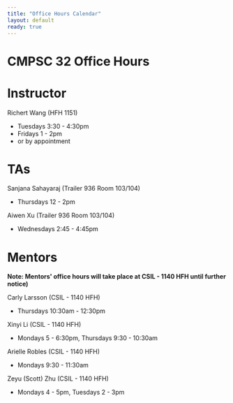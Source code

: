 ```yaml
---
title: "Office Hours Calendar"
layout: default
ready: true
---
```


<h1><strong>CMPSC 32 Office Hours</strong></h1>

# Instructor
Richert Wang (HFH 1151)
* Tuesdays 3:30 - 4:30pm
* Fridays 1 - 2pm
* or by appointment

# TAs
Sanjana Sahayaraj (Trailer 936 Room 103/104)
* Thursdays 12 - 2pm

Aiwen Xu (Trailer 936 Room 103/104)
* Wednesdays 2:45 - 4:45pm

# Mentors

<b> Note: Mentors' office hours will take place at CSIL - 1140 HFH until further notice) </b>

Carly Larsson (CSIL - 1140 HFH)
* Thursdays 10:30am - 12:30pm

Xinyi Li (CSIL - 1140 HFH)
* Mondays 5 - 6:30pm, Thursdays 9:30 - 10:30am

Arielle Robles (CSIL - 1140 HFH)
* Mondays 9:30 - 11:30am

Zeyu (Scott) Zhu (CSIL - 1140 HFH)
* Mondays 4 - 5pm, Tuesdays 2 - 3pm


